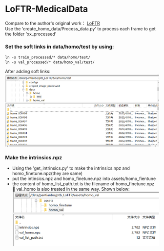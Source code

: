 # LoFTR-MedicalData
Compare to the author's original work： [LoFTR](https://github.com/zju3dv/LoFTR#readme)  
Use the 'create_homo_data/Process_data.py' to process each frame to get the folder 'xx_processed'  
### Set the soft links in data/homo/test by using:  
```shell
ln -s train_processed/* data/homo/test/
ln -s val_processed/* data/homo_val/test/
```
After adding soft links:
![demo_vid](assets/soft-links.PNG)  

### Make the intrinsics.npz  
- Using the 'get_intrinsics.py' to make the intrinsics.npz and homo_finetune.npz(they are same)  
- put the intinsics.npz and homo_finetune.npz into assets/homo_fientune  
- the content of homo_list_path.txt is the filename of homo_finetune.npz  
:triangular_flag_on_post: val_homo is also treated in the same way. Shown below:
![intrinsic](assets/val_intrinsic.PNG)
